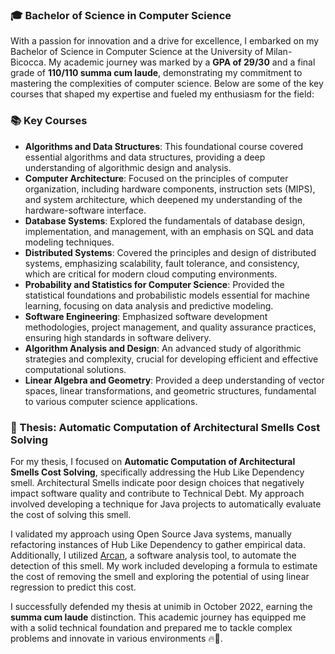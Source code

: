 ### 🎓 Bachelor of Science in Computer Science

With a passion for innovation and a drive for excellence, I embarked on my Bachelor of Science in Computer Science at the University of Milan-Bicocca. My academic journey was marked by a **GPA of 29/30** and a final grade of **110/110 summa cum laude**, demonstrating my commitment to mastering the complexities of computer science. Below are some of the key courses that shaped my expertise and fueled my enthusiasm for the field:

### 📚 Key Courses

- **Algorithms and Data Structures**: This foundational course covered essential algorithms and data structures, providing a deep understanding of algorithmic design and analysis. 
- **Computer Architecture**: Focused on the principles of computer organization, including hardware components, instruction sets (MIPS), and system architecture, which deepened my understanding of the hardware-software interface.
- **Database Systems**: Explored the fundamentals of database design, implementation, and management, with an emphasis on SQL and data modeling techniques.
- **Distributed Systems**: Covered the principles and design of distributed systems, emphasizing scalability, fault tolerance, and consistency, which are critical for modern cloud computing environments.
- **Probability and Statistics for Computer Science**: Provided the statistical foundations and probabilistic models essential for machine learning, focusing on data analysis and predictive modeling.
- **Software Engineering**: Emphasized software development methodologies, project management, and quality assurance practices, ensuring high standards in software delivery.
- **Algorithm Analysis and Design**: An advanced study of algorithmic strategies and complexity, crucial for developing efficient and effective computational solutions.
- **Linear Algebra and Geometry**: Provided a deep understanding of vector spaces, linear transformations, and geometric structures, fundamental to various computer science applications.

### 📝 Thesis: Automatic Computation of Architectural Smells Cost Solving

For my thesis, I focused on **Automatic Computation of Architectural Smells Cost Solving**, specifically addressing the Hub Like Dependency smell. Architectural Smells indicate poor design choices that negatively impact software quality and contribute to Technical Debt. My approach involved developing a technique for Java projects to automatically evaluate the cost of solving this smell.

I validated my approach using Open Source Java systems, manually refactoring instances of Hub Like Dependency to gather empirical data. Additionally, I utilized [Arcan](/project/arcan), a software analysis tool, to automate the detection of this smell. My work included developing a formula to estimate the cost of removing the smell and exploring the potential of using linear regression to predict this cost.


I successfully defended my thesis at unimib in October 2022, earning the **summa cum laude** distinction. This academic journey has equipped me with a solid technical foundation and prepared me to tackle complex problems and innovate in various environments 🔥💪.




